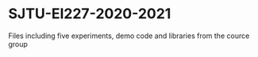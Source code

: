 # SJTU-EI227-2020-2021
Files including five experiments, demo code and libraries from the cource group
